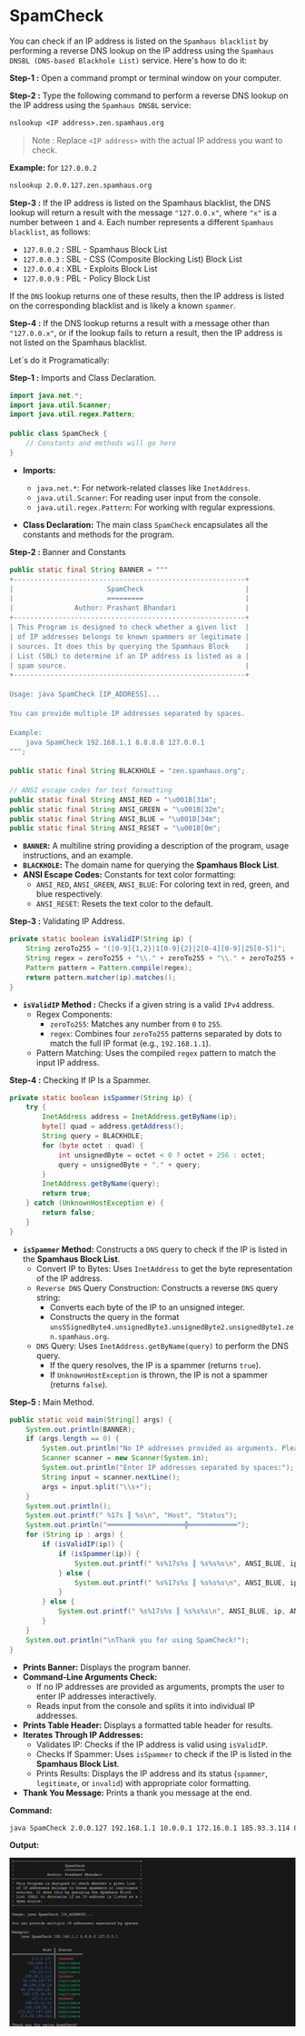 # **SpamCheck**

You can check if an IP address is listed on the ``Spamhaus blacklist`` by performing a reverse DNS lookup on the IP address using the ``Spamhaus DNSBL (DNS-based Blackhole List)`` service. Here's how to do it:

**Step-1 :** Open a command prompt or terminal window on your computer.

**Step-2 :** Type the following command to perform a reverse DNS lookup on the IP address using the ``Spamhaus DNSBL`` service:

```bat
nslookup <IP address>.zen.spamhaus.org
```
> Note : Replace ``<IP address>`` with the actual IP address you want to check.

**Example:** for ``127.0.0.2``
```bat
nslookup 2.0.0.127.zen.spamhaus.org
```

**Step-3 :** If the IP address is listed on the Spamhaus blacklist, the DNS lookup will return a result with the message ``"127.0.0.x"``, where ``"x"`` is a number between ``1`` and ``4``. Each number represents a different ``Spamhaus blacklist``, as follows:

- ``127.0.0.2`` : SBL - Spamhaus Block List
- ``127.0.0.3`` : SBL - CSS (Composite Blocking List) Block List
- ``127.0.0.4`` : XBL - Exploits Block List
- ``127.0.0.9`` : PBL - Policy Block List

If the ``DNS`` lookup returns one of these results, then the IP address is listed on the corresponding blacklist and is likely a known ``spammer``.

**Step-4 :** If the DNS lookup returns a result with a message other than ``"127.0.0.x"``, or if the lookup fails to return a result, then the IP address is not listed on the Spamhaus blacklist.

Let`s do it Programatically:

**Step-1 :** Imports and Class Declaration.
```Java
import java.net.*;
import java.util.Scanner;
import java.util.regex.Pattern;

public class SpamCheck {
    // Constants and methods will go here
}
```
- **Imports:**
    - ``java.net.*``: For network-related classes like ``InetAddress``.
    - ``java.util.Scanner``: For reading user input from the console.
    - ``java.util.regex.Pattern``: For working with regular expressions.

- **Class Declaration:** The main class ``SpamCheck`` encapsulates all the constants and methods for the program.

**Step-2 :** Banner and Constants

```Java
public static final String BANNER = """
+---------------------------------------------------------+
|                       SpamCheck                         |
|                       =========                         |
|               Author: Prashant Bhandari                 |
+---------------------------------------------------------+
| This Program is designed to check whether a given list  |
| of IP addresses belongs to known spammers or legitimate |
| sources. It does this by querying the Spamhaus Block    |
| List (SBL) to determine if an IP address is listed as a |
| spam source.                                            |
+---------------------------------------------------------+

Usage: java SpamCheck [IP_ADDRESS]...
    
You can provide multiple IP addresses separated by spaces.

Example:
    java SpamCheck 192.168.1.1 8.8.8.8 127.0.0.1
""";

public static final String BLACKHOLE = "zen.spamhaus.org";

// ANSI escape codes for text formatting
public static final String ANSI_RED = "\u001B[31m";
public static final String ANSI_GREEN = "\u001B[32m";
public static final String ANSI_BLUE = "\u001B[34m";
public static final String ANSI_RESET = "\u001B[0m";
```
- **``BANNER``:** A multiline string providing a description of the program, usage instructions, and an example.
- **``BLACKHOLE``:** The domain name for querying the **Spamhaus Block List**.
- **ANSI Escape Codes:** Constants for text color formatting:
    - ``ANSI_RED``, ``ANSI_GREEN``, ``ANSI_BLUE``: For coloring text in red, green, and blue respectively.
    - ``ANSI_RESET``: Resets the text color to the default.

**Step-3 :** Validating IP Address.

```Java
private static boolean isValidIP(String ip) {
    String zeroTo255 = "([0-9]{1,2}|1[0-9]{2}|2[0-4][0-9]|25[0-5])";
    String regex = zeroTo255 + "\\." + zeroTo255 + "\\." + zeroTo255 + "\\." + zeroTo255;
    Pattern pattern = Pattern.compile(regex);
    return pattern.matcher(ip).matches();
}
```

- **``isValidIP`` Method :** Checks if a given string is a valid ``IPv4`` address.
    - Regex Components:
        - ``zeroTo255``: Matches any number from ``0`` to ``255``.
        - ``regex``: Combines four ``zeroTo255`` patterns separated by dots to match the full IP format (e.g., ``192.168.1.1``).
    - Pattern Matching: Uses the compiled ``regex`` pattern to match the input IP address.

**Step-4 :** Checking If IP Is a Spammer.

```Java
private static boolean isSpammer(String ip) {
    try {
        InetAddress address = InetAddress.getByName(ip);
        byte[] quad = address.getAddress();
        String query = BLACKHOLE;
        for (byte octet : quad) {
            int unsignedByte = octet < 0 ? octet + 256 : octet;
            query = unsignedByte + "." + query;
        }
        InetAddress.getByName(query);
        return true;
    } catch (UnknownHostException e) {
        return false;
    }
}
```
- **``isSpammer`` Method:** Constructs a ``DNS`` query to check if the IP is listed in the **Spamhaus Block List**.
    - Convert IP to Bytes: Uses ``InetAddress`` to get the byte representation of the IP address.
    - ``Reverse DNS`` Query Construction: Constructs a reverse ``DNS`` query string:
        - Converts each byte of the IP to an unsigned integer.
        - Constructs the query in the format ``unsSSignedByte4.unsignedByte3.unsignedByte2.unsignedByte1.zen.spamhaus.org``.
    - ``DNS`` Query: Uses ``InetAddress.getByName(query)`` to perform the DNS query.
        - If the query resolves, the IP is a spammer (returns ``true``).
        - If ``UnknownHostException`` is thrown, the IP is not a spammer (returns ``false``).

**Step-5 :** Main Method.
```Java
public static void main(String[] args) {
    System.out.println(BANNER);
    if (args.length == 0) {
        System.out.println("No IP addresses provided as arguments. Please enter IP addresses interactively.");
        Scanner scanner = new Scanner(System.in);
        System.out.println("Enter IP addresses separated by spaces:");
        String input = scanner.nextLine();
        args = input.split("\\s+");
    }
    System.out.println();
    System.out.printf(" %17s ║ %s\n", "Host", "Status");
    System.out.println("═══════════════════╬════════════");
    for (String ip : args) {
        if (isValidIP(ip)) {
            if (isSpammer(ip)) {
                System.out.printf(" %s%17s%s ║ %s%s%s\n", ANSI_BLUE, ip, ANSI_RESET, ANSI_RED, "Spammer", ANSI_RESET);
            } else {
                System.out.printf(" %s%17s%s ║ %s%s%s\n", ANSI_BLUE, ip, ANSI_RESET, ANSI_GREEN, "Legitimate", ANSI_RESET);
            }
        } else {
            System.out.printf(" %s%17s%s ║ %s%s%s\n", ANSI_BLUE, ip, ANSI_RESET, ANSI_RED, "Invalid IP", ANSI_RESET);
        }
    }
    System.out.println("\nThank you for using SpamCheck!");
}
```
- **Prints Banner:** Displays the program banner.
- **Command-Line Arguments Check:**
    - If no IP addresses are provided as arguments, prompts the user to enter IP addresses interactively.
    - Reads input from the console and splits it into individual IP addresses.
- **Prints Table Header:** Displays a formatted table header for results.
- **Iterates Through IP Addresses:**
    - Validates IP: Checks if the IP address is valid using ``isValidIP``.
    - Checks If Spammer: Uses ``isSpammer`` to check if the IP is listed in the **Spamhaus Block List**.
    - Prints Results: Displays the IP address and its status (``spammer``, ``legitimate``, or ``invalid``) with appropriate color formatting.
- **Thank You Message:** Prints a thank you message at the end.

**Command:**
```bash
java SpamCheck 2.0.0.127 192.168.1.1 10.0.0.1 172.16.0.1 185.93.3.114 85.159.237.75 98.159.226.19 98.159.226.181 192.175.48.42 127.0.0.2 192.12.12.12 216.239.32.0 172.217.167.228 216.58.196.100
```

**Output:**

<div align="center">

!["SpamCheck Output"](image/spamcheck_output.png)

</div>